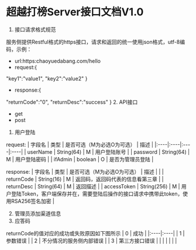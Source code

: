 # 超越打榜Server接口文档V1.0
1. 接口请求格式规范

服务侧提供Restful格式的https接口，请求和返回的统一使用json格式，utf-8编码，示例：
* url:https:chaoyuedabang.com/hello
* request:{

"key1":"value1",
"key2":"value2"
}
* response:{

"returnCode":"0",
"returnDesc":"success"
}
2. API接口
* get
* post
1. 用户登陆

request:
| 字段名   | 类型   | 是否可选（M为必选O为可选）   | 描述   | 
|:----|:----|:----|:----|
| userName   | String(64)   | M   | 用户登陆账号   | 
| password   | String(64)   | M   | 用户登陆密码   | 
| ifAdmin   | boolean   | O   | 是否为管理员登陆   | 

response:
| 字段名 | 类型 | 是否可选（M为必选O为可选） | 描述 | 
|
| returnCode | String(16) | M | 返回码，返回码代表的信息看第三章 | 
| returnDesc | String(64) | M | 返回描述 | 
| accessToken | String(256) | M | 用户登陆Token，客户端保存并在，需要登陆后操作的接口请求中携带此token，使用RSA256签名加密 | 


2. 管理员添加渠道信息
3. 应答码

returnCode的值对应的成功或失败原因如下图所示
| 0   | 成功   | 
|:----|:----|
| 1   | 参数错误   | 
| 2   | 不分情况的服务侧内部错误   | 
| 3   | 第三方接口错误   | 
|    |    | 
|    |    | 


